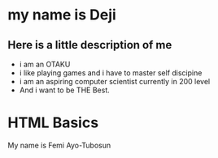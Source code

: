 # my name is Deji
## Here is a little description of me
- i am an OTAKU
- i like playing games and i have to master self discipine
- i am an aspiring computer scientist currently in 200 level
- And i want to be THE Best.



# HTML Basics

<p> My name is Femi Ayo-Tubosun</p>